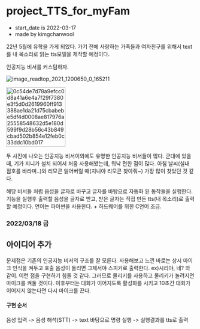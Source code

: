 # project_TTS_for_myFam

* start_date is 2022-03-17
* made by kimgchanwool

22년 5월에 유학을 가게 되었다.
가기 전에 사랑하는 가족들과 여자친구를 위해서 text를 내 목소리로 읽는 tts모델을 제작할 예정이다.


인공지능 비서를 커스텀하자.

![image_readtop_2021_1200650_0_165211](https://user-images.githubusercontent.com/75162749/158728294-12b99d85-eb21-45d4-b29c-452cacddc84a.jpg)




<img width="158" alt="0c54de7d78a9efcc0d8a41a6e4a7f29f7380e3f5d0d2619960ff913388ae1da21d75cbabebe5df4d0008ae817976a25558548632d5e180d599f9d28b56c43b849cbad502b854e12feb0c33ddc10bd017" src="https://user-images.githubusercontent.com/75162749/158728127-bc71aaae-d7f4-4bd7-a061-dfea89d6c19e.png">


두 사진에 나오는 인공지능 비서이외에도 유명한 인공지능 비서들이 많다.
군대에 있을 때, 기가 지니가 설치 되어서 처음 사용해봤는데, 워낙 편한 점이 많다.
아침 날씨(실내 점호를 바라며..)와 리모콘 잃어버릴 때(지니야 리모콘 찾아줘~) 가장 많이 찾았던 것 같다.

해당 비서들 처럼 음성을 글자로 바꾸고 글자를 바탕으로 자동화 된 동작들을 실행한다.
기능을 실행후 출력할 음성을 글자로 받고,
받은 글자는 직접 만든 tts(내 목소리)로 출력할 예정이다.
언어는 파이썬을 사용한다. + 하드웨어를 위한 C언어 조금.


### 2022/03/18 금
 ## 아이디어 추가
 문제점은 기존의 인공지능 비서의 구조를 잘 모른다.
 사용해보고 느낀 바로는 상시 마이크 인식을 켜두고 호출 음성이 들리면 그제서야 스피커로 출력한다. ex)시리야, 네? 와 같이.
 이런 점을 구현하기 힘들 것 같다.
 그러므로 물리키를 사용하고 물리키가 눌려지면 마이크를 켜둘 것이다.
 이후부터는 대화가 이어지도록 활성화를 시키고 10초간 대화가 이어지지 않는다면 다시 마이크를 끈다.
 
 #### 구현 순서
 음성 입력 -> 음성 해석(STT) -> text 바탕으로 명령 실행 -> 실행결과를 tts로 출력
 
